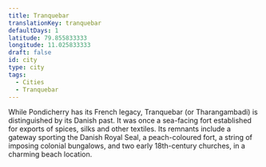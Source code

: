 ```yaml
---
title: Tranquebar
translationKey: tranquebar
defaultDays: 1
latitude: 79.855833333
longitude: 11.025833333
draft: false
id: city
type: city
tags:
  - Cities
  - Tranquebar
---
```

While Pondicherry has its French legacy, Tranquebar (or Tharangambadi) is distinguished by its Danish past. It was once a sea-facing fort established for exports of spices, silks and other textiles. Its remnants include a gateway sporting the Danish Royal Seal, a peach-coloured fort, a string of imposing colonial bungalows, and two early 18th-century churches, in a charming beach location. 